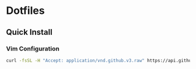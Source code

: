 # Dotfiles

## Quick Install

### Vim Configuration

```bash
curl -fsSL -H "Accept: application/vnd.github.v3.raw" https://api.github.com/repos/okuvshynov/dotfiles/contents/install-vim.sh | bash
```
